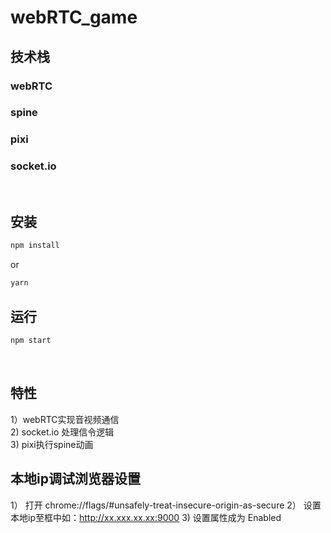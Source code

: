 # webRTC_game

## 技术栈
### webRTC 
### spine 

### pixi
### socket.io

<!-- > 灵峯顶上一朵花 -->
<br/>

## 安装
```bash
npm install
```
or
```bash
yarn
```


## 运行
```bash
npm start
```

<br/>

## 特性
1）webRTC实现音视频通信 <br />
2) socket.io 处理信令逻辑 <br />
3) pixi执行spine动画

## 本地ip调试浏览器设置
1） 打开 chrome://flags/#unsafely-treat-insecure-origin-as-secure
2） 设置本地ip至框中如：http://xx.xxx.xx.xx:9000
3)  设置属性成为 Enabled



